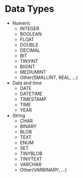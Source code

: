 # Data Types

- Numeric
    - INTEGER
    - BOOLEAN
    - FLOAT
    - DOUBLE
    - DECIMAL
    - BIT
    - TINYINT
    - BIGINT
    - MEDIUMINT
    - Other(SMALLINT, REAL, ...)
- Data and time
    - DATE
    - DATETIME
    - TIMESTAMP
    - TIME
    - YEAR
- String
    - CHAR
    - BINARY
    - BLOB
    - TEXT
    - ENUM
    - SET
    - TINYBLOB
    - TINYTEXT
    - VARCHAR
    - Other(VARBINARY, ...)